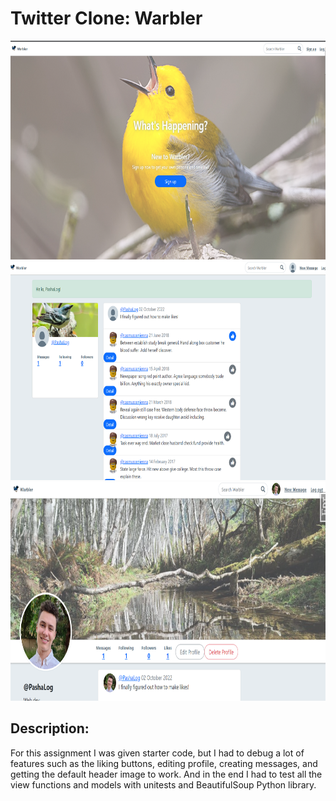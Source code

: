 # Twitter Clone: Warbler 

<img src='static/images/Screenshot (57).png' alt='' height='350' width='700'>

<img src='static/images/Screenshot (58).png' alt='' height='350' width='700'>

<img src='static/images/Screenshot (59).png' alt='' height='350' width='700'>

## Description: 

For this assignment I was given starter code, but I had to debug a lot of features such as the liking buttons, editing profile, creating messages, and getting the default 
header image to work. And in the end I had to test all the view functions and models with unitests and BeautifulSoup Python library.
